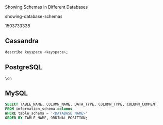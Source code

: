 Showing Schemas in Different Databases

showing-database-schemas

1503733338

Cassandra
---------

```sql
describe keyspace <keyspace>;
```


PostgreSQL
----------

```
\dn
```


MySQL
-----

```sql
SELECT TABLE_NAME, COLUMN_NAME, DATA_TYPE, COLUMN_TYPE, COLUMN_COMMENT, ORDINAL_POSITION
FROM information_schema.columns
WHERE table_schema = '<DATABASE NAME>'
ORDER BY TABLE_NAME, ORDINAL_POSITION;
```
